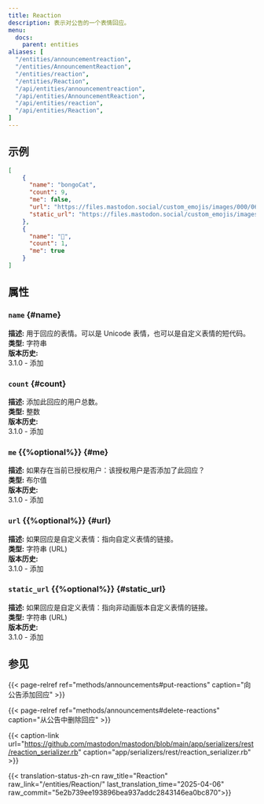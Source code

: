 ```yaml
---
title: Reaction
description: 表示对公告的一个表情回应。
menu:
  docs:
    parent: entities
aliases: [
  "/entities/announcementreaction",
  "/entities/AnnouncementReaction",
  "/entities/reaction",
  "/entities/Reaction",
  "/api/entities/announcementreaction",
  "/api/entities/AnnouncementReaction",
  "/api/entities/reaction",
  "/api/entities/Reaction",
]
---
```


## 示例

```json
[
    {
      "name": "bongoCat",
      "count": 9,
      "me": false,
      "url": "https://files.mastodon.social/custom_emojis/images/000/067/715/original/fdba57dff7576d53.png",
      "static_url": "https://files.mastodon.social/custom_emojis/images/000/067/715/static/fdba57dff7576d53.png"
    },
    {
      "name": "🤔",
      "count": 1,
      "me": true
    }
]
```

## 属性

### `name` {#name}

**描述:** 用于回应的表情。可以是 Unicode 表情，也可以是自定义表情的短代码。\
**类型:** 字符串\
**版本历史:**\
3.1.0 - 添加

### `count` {#count}

**描述:** 添加此回应的用户总数。\
**类型:** 整数\
**版本历史:**\
3.1.0 - 添加

### `me` {{%optional%}} {#me}

**描述:** 如果存在当前已授权用户：该授权用户是否添加了此回应？\
**类型:** 布尔值\
**版本历史:**\
3.1.0 - 添加

### `url` {{%optional%}} {#url}

**描述:** 如果回应是自定义表情：指向自定义表情的链接。\
**类型:** 字符串 (URL)\
**版本历史:**\
3.1.0 - 添加

### `static_url` {{%optional%}} {#static_url}

**描述:** 如果回应是自定义表情：指向非动画版本自定义表情的链接。\
**类型:** 字符串 (URL)\
**版本历史:**\
3.1.0 - 添加

## 参见

{{< page-relref ref="methods/announcements#put-reactions" caption="向公告添加回应" >}}

{{< page-relref ref="methods/announcements#delete-reactions" caption="从公告中删除回应" >}}

{{< caption-link url="https://github.com/mastodon/mastodon/blob/main/app/serializers/rest/reaction_serializer.rb" caption="app/serializers/rest/reaction_serializer.rb" >}}

{{< translation-status-zh-cn raw_title="Reaction" raw_link="/entities/Reaction/" last_translation_time="2025-04-06" raw_commit="5e2b739ee193896bea937addc2843146ea0bc870">}}
